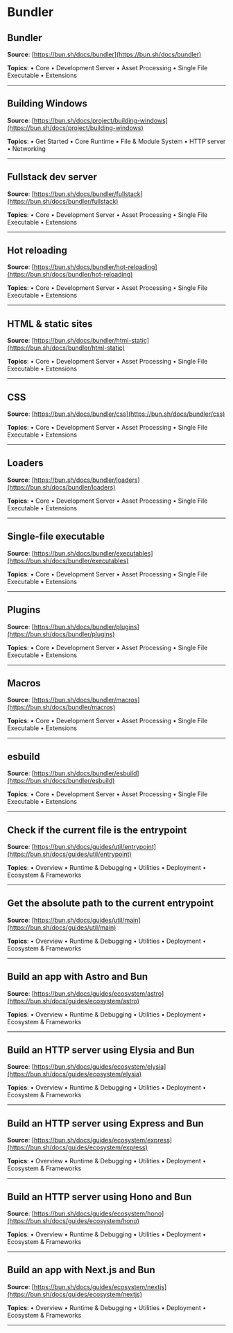 # Bundler

## Bundler

**Source**: [https://bun.sh/docs/bundler](https://bun.sh/docs/bundler)

**Topics**:
      • Core
      • Development Server
      • Asset Processing
      • Single File Executable
      • Extensions

---

## Building Windows

**Source**: [https://bun.sh/docs/project/building-windows](https://bun.sh/docs/project/building-windows)

**Topics**:
      • Get Started
      • Core Runtime
      • File & Module System
      • HTTP server
      • Networking

---

## Fullstack dev server

**Source**: [https://bun.sh/docs/bundler/fullstack](https://bun.sh/docs/bundler/fullstack)

**Topics**:
      • Core
      • Development Server
      • Asset Processing
      • Single File Executable
      • Extensions

---

## Hot reloading

**Source**: [https://bun.sh/docs/bundler/hot-reloading](https://bun.sh/docs/bundler/hot-reloading)

**Topics**:
      • Core
      • Development Server
      • Asset Processing
      • Single File Executable
      • Extensions

---

## HTML & static sites

**Source**: [https://bun.sh/docs/bundler/html-static](https://bun.sh/docs/bundler/html-static)

**Topics**:
      • Core
      • Development Server
      • Asset Processing
      • Single File Executable
      • Extensions

---

## CSS

**Source**: [https://bun.sh/docs/bundler/css](https://bun.sh/docs/bundler/css)

**Topics**:
      • Core
      • Development Server
      • Asset Processing
      • Single File Executable
      • Extensions

---

## Loaders

**Source**: [https://bun.sh/docs/bundler/loaders](https://bun.sh/docs/bundler/loaders)

**Topics**:
      • Core
      • Development Server
      • Asset Processing
      • Single File Executable
      • Extensions

---

## Single-file executable

**Source**: [https://bun.sh/docs/bundler/executables](https://bun.sh/docs/bundler/executables)

**Topics**:
      • Core
      • Development Server
      • Asset Processing
      • Single File Executable
      • Extensions

---

## Plugins

**Source**: [https://bun.sh/docs/bundler/plugins](https://bun.sh/docs/bundler/plugins)

**Topics**:
      • Core
      • Development Server
      • Asset Processing
      • Single File Executable
      • Extensions

---

## Macros

**Source**: [https://bun.sh/docs/bundler/macros](https://bun.sh/docs/bundler/macros)

**Topics**:
      • Core
      • Development Server
      • Asset Processing
      • Single File Executable
      • Extensions

---

## esbuild

**Source**: [https://bun.sh/docs/bundler/esbuild](https://bun.sh/docs/bundler/esbuild)

**Topics**:
      • Core
      • Development Server
      • Asset Processing
      • Single File Executable
      • Extensions

---

## Check if the current file is the entrypoint

**Source**: [https://bun.sh/docs/guides/util/entrypoint](https://bun.sh/docs/guides/util/entrypoint)

**Topics**:
      • Overview
      • Runtime & Debugging
      • Utilities
      • Deployment
      • Ecosystem & Frameworks

---

## Get the absolute path to the current entrypoint

**Source**: [https://bun.sh/docs/guides/util/main](https://bun.sh/docs/guides/util/main)

**Topics**:
      • Overview
      • Runtime & Debugging
      • Utilities
      • Deployment
      • Ecosystem & Frameworks

---

## Build an app with Astro and Bun

**Source**: [https://bun.sh/docs/guides/ecosystem/astro](https://bun.sh/docs/guides/ecosystem/astro)

**Topics**:
      • Overview
      • Runtime & Debugging
      • Utilities
      • Deployment
      • Ecosystem & Frameworks

---

## Build an HTTP server using Elysia and Bun

**Source**: [https://bun.sh/docs/guides/ecosystem/elysia](https://bun.sh/docs/guides/ecosystem/elysia)

**Topics**:
      • Overview
      • Runtime & Debugging
      • Utilities
      • Deployment
      • Ecosystem & Frameworks

---

## Build an HTTP server using Express and Bun

**Source**: [https://bun.sh/docs/guides/ecosystem/express](https://bun.sh/docs/guides/ecosystem/express)

**Topics**:
      • Overview
      • Runtime & Debugging
      • Utilities
      • Deployment
      • Ecosystem & Frameworks

---

## Build an HTTP server using Hono and Bun

**Source**: [https://bun.sh/docs/guides/ecosystem/hono](https://bun.sh/docs/guides/ecosystem/hono)

**Topics**:
      • Overview
      • Runtime & Debugging
      • Utilities
      • Deployment
      • Ecosystem & Frameworks

---

## Build an app with Next.js and Bun

**Source**: [https://bun.sh/docs/guides/ecosystem/nextjs](https://bun.sh/docs/guides/ecosystem/nextjs)

**Topics**:
      • Overview
      • Runtime & Debugging
      • Utilities
      • Deployment
      • Ecosystem & Frameworks

---

